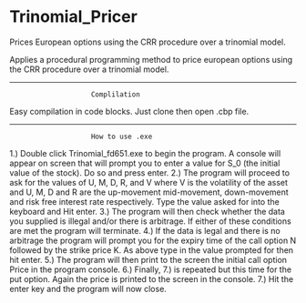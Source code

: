 # Trinomial_Pricer
Prices European options using the CRR procedure over a trinomial model.

Applies a procedural programming method to price european options using the CRR procedure over a trinomial model.

------------------------------------------------------------------------------
						Complilation


Easy compilation in code blocks. Just clone then open .cbp file.

-------------------------------------------------------------------------------
						How to use .exe
						
1.)	Double click Trinomial_fd651.exe to begin the program. A console will appear on screen that will prompt you to enter a value for S_0 (the initial value of the stock). Do so and press enter.
2.)	The program will proceed to ask for the values of U, M, D, R, and V where V is the volatility of the asset and U, M, D and R are the up-movement mid-movement, down-movement and risk free interest rate respectively. Type the value asked for into the keyboard and Hit enter.
3.)	The program will then check whether the data you supplied is illegal and/or there is arbitrage. If either of these conditions are met the program will terminate.
4.)	If the data is legal and there is no arbitrage the program will prompt you for the expiry time of the call option N followed by the strike price K. As above type in the value prompted for then hit enter.
5.)	The program will then print to the screen the initial call option Price in the program console.
6.)	Finally, 7.) is repeated but this time for the put option. Again the price is printed to the screen in the console.
7.)	Hit the enter key and the program will now close.
						


